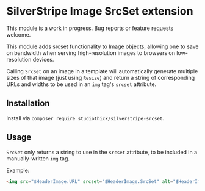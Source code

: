 # SilverStripe Image SrcSet extension

This module is a work in progress. Bug reports or feature requests welcome.

This module adds srcset functionality to Image objects, allowing one to save on bandwidth
when serving high-resolution images to browsers on low-resolution devices.

Calling `SrcSet` on an image in a template will automatically generate multiple sizes of that 
image (just using `Resize`) and return a string of corresponding URLs and widths to be used
in an `img` tag's `srcset` attribute.

## Installation

Install via `composer require studiothick/silverstripe-srcset`.

## Usage

`SrcSet` only returns a string to use in the `srcset` attribute, to be included in a
manually-written `img` tag. 

Example:

```html
<img src="$HeaderImage.URL" srcset="$HeaderImage.SrcSet" alt="$HeaderImage.Title" />
```

